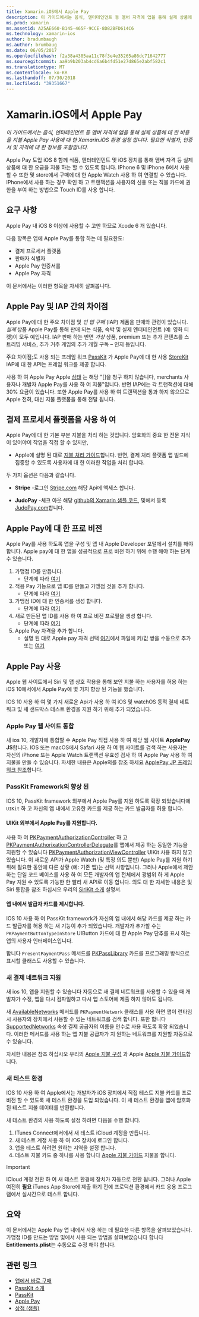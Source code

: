 ```yaml
---
title: Xamarin.iOS에서 Apple Pay
description: 이 가이드에서는 음식, 엔터테인먼트 등 멤버 자격에 앱을 통해 실제 상품에 대 한 비용을 지불 Apple Pay 사용에 대 한 Xamarin.iOS 환경 설정 합니다. 필요한 식별자, 인증서 및 자격에 대 한 정보를 포함합니다.
ms.prod: xamarin
ms.assetid: A25AE660-B145-465F-9CCE-8D82BFD614C6
ms.technology: xamarin-ios
author: bradumbaugh
ms.author: brumbaug
ms.date: 06/05/2017
ms.openlocfilehash: f2a38a4305aa11c78f3e4e35265a86dc71642777
ms.sourcegitcommit: aa9b9b203ab4cd6a6b4fd51e27d865e2abf582c1
ms.translationtype: MT
ms.contentlocale: ko-KR
ms.lasthandoff: 07/30/2018
ms.locfileid: "39351667"
---
```

# <a name="apple-pay-in-xamarinios"></a>Xamarin.iOS에서 Apple Pay

_이 가이드에서는 음식, 엔터테인먼트 등 멤버 자격에 앱을 통해 실제 상품에 대 한 비용을 지불 Apple Pay 사용에 대 한 Xamarin.iOS 환경 설정 합니다. 필요한 식별자, 인증서 및 자격에 대 한 정보를 포함합니다._

Apple Pay 도입 iOS 8 함께 식품, 엔터테인먼트 및 iOS 장치를 통해 멤버 자격 등 실제 상품에 대 한 요금을 지불 하는 할 수 있도록 합니다. IPhone 6 및 iPhone 6에서 사용할 수 또한 및 store에서 구매에 대 한 Apple Watch 사용 하 여 연결할 수 있습니다. IPhone에서 사용 하는 경우 확인 하 고 트랜잭션을 사용자의 신용 또는 직불 카드에 권한을 부여 하는 방법으로 Touch ID를 사용 합니다.

## <a name="requirements"></a>요구 사항

Apple Pay 내 iOS 8 이상에 사용할 수 고만 하므로 Xcode 6 개 있습니다.

다음 항목은 앱에 Apple Pay를 통합 하는 데 필요한도:

 - 결제 프로세서 플랫폼
 - 판매자 식별자
 - Apple Pay 인증서를
 - Apple Pay 자격

이 문서에서는 이러한 항목을 자세히 살펴봅니다.

## <a name="differences-between-apple-pay-and-iap"></a>Apple Pay 및 IAP 간의 차이점

Apple Pay에 대 한 주요 차이점 및 *인 앱 구매* (IAP) 제품을 판매와 관련이 있습니다. *실제* 상품 Apple Pay를 통해 판매 되는 식품, 숙박 및 실제 엔터테인먼트 (예: 영화 티켓)이 모두 예입니다. IAP 판매 하는 반면 *가상* 상품, premium 또는 추가 콘텐츠를 스트리밍 서비스, 추가 거주 게임의 추가 개월 구독 – 인지 등입니다.

주요 차이점;도 사용 되는 프레임 워크 [PassKit](https://developer.apple.com/library/ios/documentation/PassKit/Reference/PKPaymentAuthorizationViewController_Ref/) 가 Apple Pay에 대 한 사용 [StoreKit](https://developer.apple.com/library/ios/documentation/PassKit/Reference/PKPaymentAuthorizationViewController_Ref/) IAP에 대 한 API는 프레임 워크를 제공 합니다.

사용 하 여 Apple Pay Apple [상태](https://developer.apple.com/apple-pay/Getting-Started-with-Apple-Pay.pdf) 는 해당 "[]을 청구 하지 않습니다, merchants 사용자나 개발자 Apple Pay를 사용 하 여 지불"입니다. 반면 IAP에는 각 트랜잭션에 대해 30% 요금이 있습니다. 또한 Apple Pay를 사용 하 여 트랜잭션을 통과 하지 않으므로 Apple 전혀, 대신 지불 플랫폼을 통해 전달 됩니다.

## <a name="using-a-payment-processor-platform"></a>결제 프로세서 플랫폼을 사용 하 여

Apple Pay에 대 한 기본 부분 지불을 처리 하는 것입니다. 암호화의 중요 한 전문 지식이 있어야이 작업을 직접 할 수 있지만,
- Apple에 설명 된 대로 [지불 처리 가이드](https://developer.apple.com/library/ios/ApplePay_Guide/ProcessPayment.html)합니다.
반면, 결제 처리 플랫폼 앱 빌드에 집중할 수 있도록 사용자에 대 한 이러한 작업을 처리 합니다.

두 가지 옵션은 다음과 같습니다.

- **Stripe** -로그인 [Stripe.com](https://stripe.com/) 해당 Api에 액세스 합니다.

- **JudoPay** -체크 아웃 해당 [github의 Xamarin 샘플 코드](https://github.com/Judopay/Xamarin-Sample-App), 및에서 등록 [JudoPay.com](https://www.judopay.com/)합니다.

## <a name="provisioning-for-apple-pay"></a>Apple Pay에 대 한 프로 비전

Apple Pay를 사용 하도록 앱을 구성 및 앱 내 Apple Developer 포털에서 설치를 해야 합니다. Apple pay에 대 한 앱을 성공적으로 프로 비전 하기 위해 수행 해야 하는 단계 수 있습니다.

1. 가맹점 ID를 만듭니다.
    - 단계에 따라 [여기](~/ios/deploy-test/provisioning/capabilities/apple-pay-capabilities.md#merchantid)
2. 적용 Pay 기능으로 앱 ID를 만들고 가맹점 것을 추가 합니다.
    - 단계에 따라 [여기](~/ios/deploy-test/provisioning/capabilities/apple-pay-capabilities.md#appid)
3. 가맹점 ID에 대 한 인증서를 생성 합니다.
    - 단계에 따라 [여기](~/ios/deploy-test/provisioning/capabilities/apple-pay-capabilities.md#certificate)
4. 새로 만든된 앱 ID를 사용 하 여 프로 비전 프로필을 생성 합니다.
    - 단계에 따라 [여기](~/ios/get-started/installation/device-provisioning/manual-provisioning.md#provisioning)
5. Apple Pay 자격을 추가 합니다.
    - 설명 된 대로 Apple pay 자격 선택 [여기](~/ios/deploy-test/provisioning/entitlements.md)에서 파일에 키/값 쌍을 수동으로 추가 또는 [여기](~/ios/deploy-test/provisioning/entitlements.md)

## <a name="working-with-apple-pay"></a>Apple Pay 사용

Apple 웹 사이트에서 Siri 및 맵 상호 작용을 통해 보안 지불 하는 사용자를 허용 하는 iOS 10에서에서 Apple Pay에 몇 가지 향상 된 기능을 했습니다.

IOS 10 사용 하 여 몇 가지 새로운 Api가 사용 하 여 iOS 및 watchOS 동적 결제 네트워크 및 새 샌드박스 테스트 환경을 지원 하기 위해 추가 되었습니다.

### <a name="apple-pay-website-integration"></a>Apple Pay 웹 사이트 통합

새 ios 10, 개발자에 통합할 수 Apple Pay 직접 사용 하 여 해당 웹 사이트 **ApplePay JS**합니다. IOS 또는 macOS에서 Safari 사용 하 여 웹 사이트를 검색 하는 사용자는 자신의 iPhone 또는 Apple Watch 트랜잭션 유효성 검사 하 여 Apple Pay 사용 하 여 지불을 만들 수 있습니다. 자세한 내용은 Apple의를 참조 하세요 [ApplePay JP 프레임 워크 참조](https://developer.apple.com/reference/applepayjs)합니다.

### <a name="passkit-framework-enhancements"></a>PassKit Framework의 향상 된

IOS 10, PassKit framework 외부에서 Apple Pay를 지원 하도록 확장 되었습니다에 `UIKit` 하 고 자신의 앱 내에서 고유한 카드를 제공 하는 카드 발급자를 허용 합니다.


#### <a name="supporting-apple-pay-outside-of-uikit"></a>UIKit 외부에서 Apple Pay를 지원합니다.

사용 하 여 [PKPaymentAuthorizationController](https://developer.apple.com/reference/passkit/pkpaymentauthorizationcontroller) 하 고 [PKPaymentAuthorixationControllerDelegate](https://developer.apple.com/reference/passkit/pkpaymentauthorizationcontrollerdelegate)를 앱에서 제공 하는 동일한 기능을 지원할 수 있습니다 [ PKPaymentAuthorizationViewController](https://developer.apple.com/reference/passkit/pkpaymentauthorizationviewcontroller) UIKit 사용 하지 않고 있습니다. 이 새로운 API가 Apple Watch (및 특정 의도 뿐만) Apple Pay를 지원 하기 위해 필요한 동안에 다른 상황 (예: 기존 앱)는 선택 사항입니다. 그러나 Apple에서 제안 하는 단일 코드 베이스를 사용 하 여 모든 개발자의 앱 전체에서 광범위 하 게 Apple Pay 지원 수 있도록 가능한 한 빨리 새 API로 이동 합니다. 의도 대 한 자세한 내용은 및 Siri 통합을 참조 하십시오 우리의 [SiriKit 소개](~/ios/platform/sirikit/index.md) 설명서.

#### <a name="presenting-issuer-cards-from-within-apps"></a>앱 내에서 발급자 카드를 제시합니다.

IOS 10 사용 하 여 PassKit framework가 자신의 앱 내에서 해당 카드를 제공 하는 카드 발급자를 허용 하는 새 기능이 추가 되었습니다. 개발자가 추가할 수는 `PKPaymentButtonTypeInStore` UIButton 카드에 대 한 Apple Pay 단추를 표시 하는 앱의 사용자 인터페이스입니다.

합니다 `PresentPaymentPass` 메서드를 [PKPassLibrary](https://developer.apple.com/reference/passkit/pkpasslibrary) 카드를 프로그래밍 방식으로 표시할 클래스도 사용할 수 있습니다.

### <a name="new-payment-network-support"></a>새 결제 네트워크 지원

새 ios 10, 앱을 지원할 수 있습니다 자동으로 새 결제 네트워크를 사용할 수 있을 때 개발자가 수정, 앱을 다시 컴파일하고 다시 앱 스토어에 제출 하지 않아도 됩니다.

새 [AvailableNetworks](https://developer.apple.com/reference/passkit/pkpaymentrequest/1833288-availablenetworks) 메서드를 `PKPaymentNetwork` 클래스를 사용 하면 앱이 런타임 시 사용자의 장치에서 사용할 수 있는 네트워크를 검색 합니다. 또한 합니다 [SupportedNetworks](https://developer.apple.com/reference/passkit/pkpaymentrequest/1619329-supportednetworks) 속성 결제 공급자의 이름을 인수로 사용 하도록 확장 되었습니다. 이러한 메서드를 사용 하는 앱 지불 공급자가 지 원하는 네트워크를 지원할 자동으로 수 있습니다.

자세한 내용은 참조 하십시오 우리의 [Apple 지불 구성](~/ios/platform/apple-pay.md) 과 Apple [Apple 지불 가이드](https://developer.apple.com/apple-pay/)합니다.

### <a name="new-testing-environment"></a>새 테스트 환경

IOS 10 사용 하 여 Apple에서는 개발자가 iOS 장치에서 직접 테스트 지불 카드를 프로 비전 할 수 있도록 새 테스트 환경을 도입 되었습니다. 이 새 테스트 환경을 앱에 암호화 된 테스트 지불 데이터를 반환합니다.

새 테스트 환경의 사용 하도록 설정 하려면 다음을 수행 합니다.

1. ITunes Connect에서에서 새 테스트 iCloud 계정을 만듭니다.
2. 새 테스트 계정 사용 하 여 iOS 장치에 로그인 합니다.
3. 앱을 테스트 하려면 원하는 지역을 설정 합니다.
4. 테스트 지불 카드 중 하나를 사용 합니다 [Apple 지불 가이드](https://developer.apple.com/apple-pay/) 지불을 합니다.

> [!IMPORTANT]
> ICloud 계정 전환 하 여 새 테스트 환경에 장치가 자동으로 전환 됩니다. 그러나 Apple 여전히 **필요** iTunes App Store에 제출 하기 전에 프로덕션 환경에서 카드 응용 프로그램에서 실시간으로 테스트 합니다.

## <a name="summary"></a>요약

이 문서에서는 Apple Pay 앱 내에서 사용 하는 데 필요한 다른 항목을 살펴보았습니다. 가맹점 ID를 만드는 방법 및에서 사용 되는 방법을 살펴보았습니다 합니다 **Entitlements.plist**는 수동으로 수정 해야 합니다.

## <a name="related-links"></a>관련 링크

- [앱에서 바로 구매](~/ios/platform/in-app-purchasing/index.md)
- [PassKit 소개](~/ios/platform/passkit.md)
- [PassKit](https://developer.apple.com/library/ios/documentation/PassKit/Reference/PKPaymentAuthorizationViewController_Ref/)
- [Apple Pay](https://developer.apple.com/apple-pay/)
- [상점 (샘플)](https://developer.xamarin.com/samples/monotouch/ios9/Emporium/)
